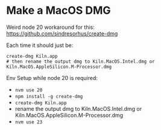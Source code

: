 # Make a MacOS DMG

Weird node 20 workaround for this: https://github.com/sindresorhus/create-dmg

Each time it should just be:

```
create-dmg Kiln.app
# then rename the output dmg to Kiln.MacOS.Intel.dmg or Kiln.MacOS.AppleSilicon.M-Processor.dmg
```

Env Setup while node 20 is required:

- `nvm use 20`
- `npm install -g create-dmg`
- `create-dmg Kiln.app`
- rename the output dmg to Kiln.MacOS.Intel.dmg or Kiln.MacOS.AppleSilicon.M-Processor.dmg
- `nvm use 23`
